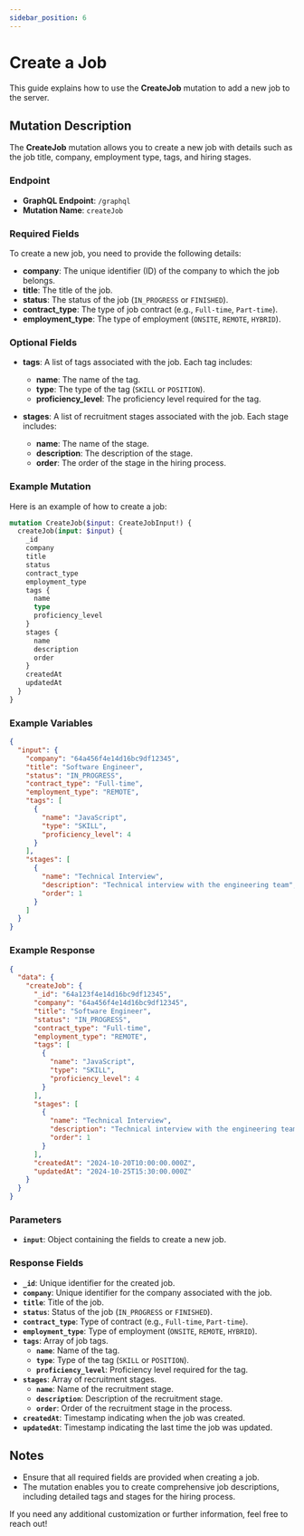 ```yaml
---
sidebar_position: 6
---
```


# Create a Job

This guide explains how to use the **CreateJob** mutation to add a new job to the server.

## Mutation Description

The **CreateJob** mutation allows you to create a new job with details such as the job title, company, employment type, tags, and hiring stages.

### Endpoint

- **GraphQL Endpoint**: `/graphql`
- **Mutation Name**: `createJob`

### Required Fields

To create a new job, you need to provide the following details:

- **company**: The unique identifier (ID) of the company to which the job belongs.
- **title**: The title of the job.
- **status**: The status of the job (`IN_PROGRESS` or `FINISHED`).
- **contract_type**: The type of job contract (e.g., `Full-time`, `Part-time`).
- **employment_type**: The type of employment (`ONSITE`, `REMOTE`, `HYBRID`).

### Optional Fields

- **tags**: A list of tags associated with the job. Each tag includes:
  - **name**: The name of the tag.
  - **type**: The type of the tag (`SKILL` or `POSITION`).
  - **proficiency_level**: The proficiency level required for the tag.

- **stages**: A list of recruitment stages associated with the job. Each stage includes:
  - **name**: The name of the stage.
  - **description**: The description of the stage.
  - **order**: The order of the stage in the hiring process.

### Example Mutation

Here is an example of how to create a job:

```graphql
mutation CreateJob($input: CreateJobInput!) {
  createJob(input: $input) {
    _id
    company
    title
    status
    contract_type
    employment_type
    tags {
      name
      type
      proficiency_level
    }
    stages {
      name
      description
      order
    }
    createdAt
    updatedAt
  }
}
```

### Example Variables

```json
{
  "input": {
    "company": "64a456f4e14d16bc9df12345",
    "title": "Software Engineer",
    "status": "IN_PROGRESS",
    "contract_type": "Full-time",
    "employment_type": "REMOTE",
    "tags": [
      {
        "name": "JavaScript",
        "type": "SKILL",
        "proficiency_level": 4
      }
    ],
    "stages": [
      {
        "name": "Technical Interview",
        "description": "Technical interview with the engineering team",
        "order": 1
      }
    ]
  }
}
```

### Example Response

```json
{
  "data": {
    "createJob": {
      "_id": "64a123f4e14d16bc9df12345",
      "company": "64a456f4e14d16bc9df12345",
      "title": "Software Engineer",
      "status": "IN_PROGRESS",
      "contract_type": "Full-time",
      "employment_type": "REMOTE",
      "tags": [
        {
          "name": "JavaScript",
          "type": "SKILL",
          "proficiency_level": 4
        }
      ],
      "stages": [
        {
          "name": "Technical Interview",
          "description": "Technical interview with the engineering team",
          "order": 1
        }
      ],
      "createdAt": "2024-10-20T10:00:00.000Z",
      "updatedAt": "2024-10-25T15:30:00.000Z"
    }
  }
}
```

### Parameters

- **`input`**: Object containing the fields to create a new job.

### Response Fields

- **`_id`**: Unique identifier for the created job.
- **`company`**: Unique identifier for the company associated with the job.
- **`title`**: Title of the job.
- **`status`**: Status of the job (`IN_PROGRESS` or `FINISHED`).
- **`contract_type`**: Type of contract (e.g., `Full-time`, `Part-time`).
- **`employment_type`**: Type of employment (`ONSITE`, `REMOTE`, `HYBRID`).
- **`tags`**: Array of job tags.
  - **`name`**: Name of the tag.
  - **`type`**: Type of the tag (`SKILL` or `POSITION`).
  - **`proficiency_level`**: Proficiency level required for the tag.
- **`stages`**: Array of recruitment stages.
  - **`name`**: Name of the recruitment stage.
  - **`description`**: Description of the recruitment stage.
  - **`order`**: Order of the recruitment stage in the process.
- **`createdAt`**: Timestamp indicating when the job was created.
- **`updatedAt`**: Timestamp indicating the last time the job was updated.

## Notes

- Ensure that all required fields are provided when creating a job.
- The mutation enables you to create comprehensive job descriptions, including detailed tags and stages for the hiring process.

If you need any additional customization or further information, feel free to reach out!